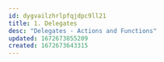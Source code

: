```yaml
---
id: dygvailzhrlpfqjdpc9ll21
title: 1. Delegates
desc: "Delegates - Actions and Functions"
updated: 1672673855209
created: 1672673643315
---
```

